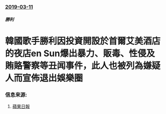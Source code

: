 ### [2019-03-11](/news/2019/03/11/index.md)

##### 勝利
# 韓國歌手勝利因投資開設於首爾艾美酒店的夜店en Sun爆出暴力、販毒、性侵及賄賂警察等丑闻事件，此人也被列為嫌疑人而宣佈退出娛樂圈 




### 信息来源:

1. [蘋果日報](https://tw.appledaily.com/new/realtime/20190311/1531147/)

